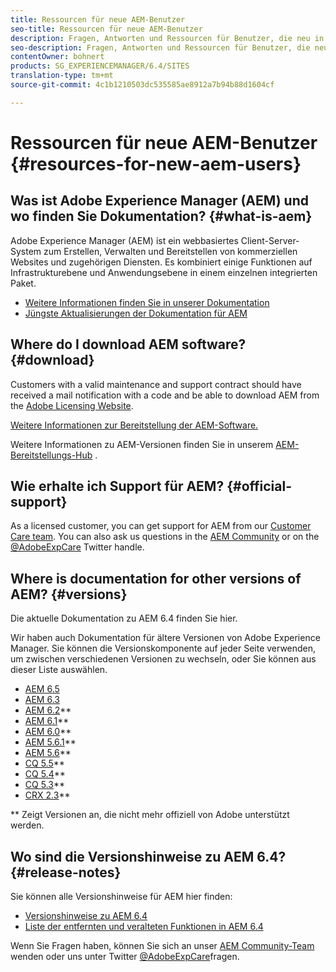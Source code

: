 ```yaml
---
title: Ressourcen für neue AEM-Benutzer
seo-title: Ressourcen für neue AEM-Benutzer
description: Fragen, Antworten und Ressourcen für Benutzer, die neu in AEM sind
seo-description: Fragen, Antworten und Ressourcen für Benutzer, die neu in AEM sind
contentOwner: bohnert
products: SG_EXPERIENCEMANAGER/6.4/SITES
translation-type: tm+mt
source-git-commit: 4c1b1210503dc535585ae8912a7b94b88d1604cf

---
```



# Ressourcen für neue AEM-Benutzer {#resources-for-new-aem-users}

## Was ist Adobe Experience Manager (AEM) und wo finden Sie Dokumentation? {#what-is-aem}

Adobe Experience Manager (AEM) ist ein webbasiertes Client-Server-System zum Erstellen, Verwalten und Bereitstellen von kommerziellen Websites und zugehörigen Diensten. Es kombiniert einige Funktionen auf Infrastrukturebene und Anwendungsebene in einem einzelnen integrierten Paket.

* [Weitere Informationen finden Sie in unserer Dokumentation](/help/sites-deploying/home.md)
* [Jüngste Aktualisierungen der Dokumentation für AEM](https://helpx.adobe.com/experience-manager/documentation-updates.html)

## Where do I download AEM software? {#download}

Customers with a valid maintenance and support contract should have received a mail notification with a code and be able to download AEM from the [Adobe Licensing Website](http://licensing.adobe.com/).

[Weitere Informationen zur Bereitstellung der AEM-Software.](/help/sites-deploying/home.md)

Weitere Informationen zu AEM-Versionen finden Sie in unserem [AEM-Bereitstellungs-Hub](https://helpx.adobe.com/experience-manager/aem-releases-updates.html) .

## Wie erhalte ich Support für AEM? {#official-support}

As a licensed customer, you can get support for AEM from our [Customer Care team](https://helpx.adobe.com/marketing-cloud/contact-support.html). You can also ask us questions in the [AEM Community](https://forums.adobe.com/community/experience-cloud/marketing-cloud/experience-manager) or on the [@AdobeExpCare](https://twitter.com/adobeexpcare) Twitter handle.

## Where is documentation for other versions of AEM? {#versions}

Die aktuelle Dokumentation zu AEM 6.4 finden Sie hier.

Wir haben auch Dokumentation für ältere Versionen von Adobe Experience Manager. Sie können die Versionskomponente auf jeder Seite verwenden, um zwischen verschiedenen Versionen zu wechseln, oder Sie können aus dieser Liste auswählen.

* [AEM 6.5](https://helpx.adobe.com/support/experience-manager/6-5.html)
* [AEM 6.3](https://helpx.adobe.com/support/experience-manager/6-3.html)
* [AEM 6.2](https://helpx.adobe.com/support/experience-manager/6-2.html)**
* [AEM 6.1](https://docs.adobe.com/docs/en/aem/6-1.html)**
* [AEM 6.0](https://docs.adobe.com/docs/en/aem/6-0.html)**
* [AEM 5.6.1](https://helpx.adobe.com/experience-manager/aem-previous-versions.html)**
* [AEM 5.6](https://helpx.adobe.com/experience-manager/aem-previous-versions.html)**
* [CQ 5.5](https://helpx.adobe.com/experience-manager/aem-previous-versions.html)**
* [CQ 5.4](https://helpx.adobe.com/experience-manager/aem-previous-versions.html)**
* [CQ 5.3](https://helpx.adobe.com/experience-manager/aem-previous-versions.html)**
* [CRX 2.3](https://helpx.adobe.com/experience-manager/aem-previous-versions.html)**

** Zeigt Versionen an, die nicht mehr offiziell von Adobe unterstützt werden.

## Wo sind die Versionshinweise zu AEM 6.4? {#release-notes}

Sie können alle Versionshinweise für AEM hier finden:

* [Versionshinweise zu AEM 6.4](/help/release-notes/home.md)
* [Liste der entfernten und veralteten Funktionen in AEM 6.4](/help/release-notes/deprecated-removed-features.md)

Wenn Sie Fragen haben, können Sie sich an unser [AEM Community-Team](http://help-forums.adobe.com/content/adobeforums/en/experience-manager-forum/adobe-experience-manager.html) wenden oder uns unter Twitter [@AdobeExpCare](https://twitter.com/adobeexpcare)fragen.
